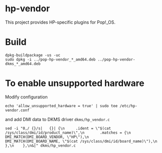 # hp-vendor

This project provides HP-specific plugins for Pop!\_OS.

# Build

	dpkg-buildpackage -us -uc
	sudo dpkg -i ../pop-hp-vendor_*_amd64.deb ../pop-hp-vendor-dkms_*_amd64.deb

# To enable unsupported hardware
Modify configuration

	echo 'allow_unsupported_hardware = true' | sudo tee /etc/hp-vendor.conf

and add DMI data to DKMS driver `dkms/hp_vendor.c`

	sed -i "0,/	{}/s|	{}|	{\n		.ident = \"$(cat /sys/class/dmi/id/product_name)\",\n		.matches = {\n			DMI_MATCH(DMI_BOARD_VENDOR, \"HP\"),\n			DMI_MATCH(DMI_BOARD_NAME, \"$(cat /sys/class/dmi/id/board_name)\"),\n		},\n	},\n&|" dkms/hp_vendor.c
